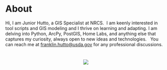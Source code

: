 # About
Hi, I am Junior Hutto, a GIS Specialist at NRCS.  I am keenly interested in tool scripts and GIS modeling and I thrive on learning and adapting. I am delving into Python, ArcPy, PostGIS, Home Labs, and anything else that captures my curiosity, always open to new ideas and technologies.   You can reach me at franklin.hutto@usda.gov for any professional discussions.  

# <h1 align="center"><img src="https://github.com/user-attachments/assets/fab1545c-3fa9-42cc-ba3b-5d133677dd6c"/></h1> 




<!---
JuniorHutto/JuniorHutto is a ✨ special ✨ repository because its `README.md` (this file) appears on your GitHub profile.
You can click the Preview link to take a look at your changes.
--->
